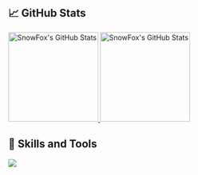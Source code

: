 ## :chart_with_upwards_trend: GitHub Stats

<a href="https://github.com/kwebdev225/kwebdev225">
  <img src="https://github-readme-stats.vercel.app/api/top-langs/?username=kwebdev225&langs_count=4&title_color=fff&icon_color=79ff97&text_color=9f9f9f&bg_color=151515&layout=compact" alt="SnowFox's GitHub Stats" height="180px"/>
</a>

<a href="https://github.com/kwebdev225/kwebdev225">
  <img src="https://github-readme-stats.vercel.app/api?username=kwebdev225&show_icons=true&include_all_commits=true&count_private=true&title_color=fff&icon_color=79ff97&text_color=9f9f9f&bg_color=151515" alt="SnowFox's GitHub Stats" height="180px"/>
</a>

## :wrench: Skills and Tools
![](https://img.shields.io/badge/Language-TypeScript_!S-informational?style=flat&logo=typescript&logoColor=white&color=3bac3a)
